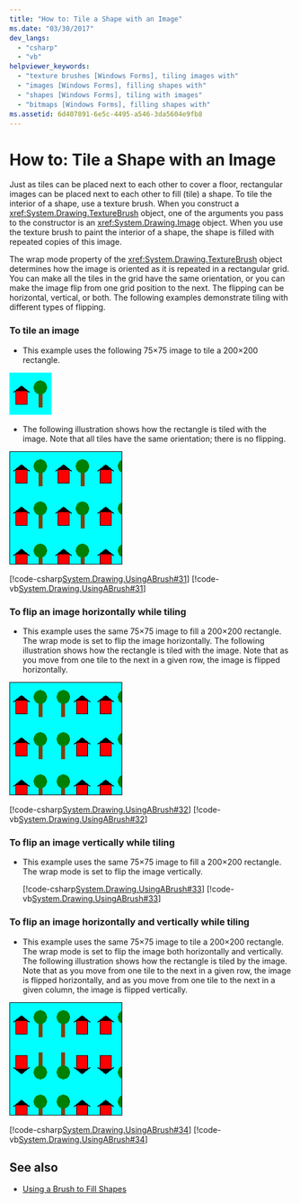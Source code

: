 ```yaml
---
title: "How to: Tile a Shape with an Image"
ms.date: "03/30/2017"
dev_langs: 
  - "csharp"
  - "vb"
helpviewer_keywords: 
  - "texture brushes [Windows Forms], tiling images with"
  - "images [Windows Forms], filling shapes with"
  - "shapes [Windows Forms], tiling with images"
  - "bitmaps [Windows Forms], filling shapes with"
ms.assetid: 6d407891-6e5c-4495-a546-3da5604e9fb8
---
```

# How to: Tile a Shape with an Image
Just as tiles can be placed next to each other to cover a floor, rectangular images can be placed next to each other to fill (tile) a shape. To tile the interior of a shape, use a texture brush. When you construct a <xref:System.Drawing.TextureBrush> object, one of the arguments you pass to the constructor is an <xref:System.Drawing.Image> object. When you use the texture brush to paint the interior of a shape, the shape is filled with repeated copies of this image.  
  
 The wrap mode property of the <xref:System.Drawing.TextureBrush> object determines how the image is oriented as it is repeated in a rectangular grid. You can make all the tiles in the grid have the same orientation, or you can make the image flip from one grid position to the next. The flipping can be horizontal, vertical, or both. The following examples demonstrate tiling with different types of flipping.  
  
### To tile an image  
  
- This example uses the following 75×75 image to tile a 200×200 rectangle.  
  
 ![The tile image that shows a red house and a tree.](./media/how-to-tile-a-shape-with-an-image/rectangle-tile-200x200.gif)  
  
- The following illustration shows how the rectangle is tiled with the image. Note that all tiles have the same orientation; there is no flipping.  
  
 ![A rectangle tiled with the image using the same orientation for all tiles.](./media/how-to-tile-a-shape-with-an-image/rectangle-tiled-image-no-flip.gif)  
  
 [!code-csharp[System.Drawing.UsingABrush#31](~/samples/snippets/csharp/VS_Snippets_Winforms/System.Drawing.UsingABrush/CS/Class1.cs#31)]
 [!code-vb[System.Drawing.UsingABrush#31](~/samples/snippets/visualbasic/VS_Snippets_Winforms/System.Drawing.UsingABrush/VB/Class1.vb#31)]  
  
### To flip an image horizontally while tiling  
  
- This example uses the same 75×75 image to fill a 200×200 rectangle. The wrap mode is set to flip the image horizontally. The following illustration shows how the rectangle is tiled with the image. Note that as you move from one tile to the next in a given row, the image is flipped horizontally.  
  
 ![A rectangle tiled with the image flipped horizontally.](./media/how-to-tile-a-shape-with-an-image/rectangle-tiled-image-horizontal-flip.gif)  
  
 [!code-csharp[System.Drawing.UsingABrush#32](~/samples/snippets/csharp/VS_Snippets_Winforms/System.Drawing.UsingABrush/CS/Class1.cs#32)]
 [!code-vb[System.Drawing.UsingABrush#32](~/samples/snippets/visualbasic/VS_Snippets_Winforms/System.Drawing.UsingABrush/VB/Class1.vb#32)]  
  
### To flip an image vertically while tiling  
  
- This example uses the same 75×75 image to fill a 200×200 rectangle. The wrap mode is set to flip the image vertically.  
  
     [!code-csharp[System.Drawing.UsingABrush#33](~/samples/snippets/csharp/VS_Snippets_Winforms/System.Drawing.UsingABrush/CS/Class1.cs#33)]
     [!code-vb[System.Drawing.UsingABrush#33](~/samples/snippets/visualbasic/VS_Snippets_Winforms/System.Drawing.UsingABrush/VB/Class1.vb#33)]  
  
### To flip an image horizontally and vertically while tiling  
  
- This example uses the same 75×75 image to tile a 200×200 rectangle. The wrap mode is set to flip the image both horizontally and vertically. The following illustration shows how the rectangle is tiled by the image. Note that as you move from one tile to the next in a given row, the image is flipped horizontally, and as you move from one tile to the next in a given column, the image is flipped vertically.  
  
 ![A rectangle tiled with the image flipped horizontally and vertically.](./media/how-to-tile-a-shape-with-an-image/rectangle-tiled-image-horizontal-vertical-flip.gif)  
  
 [!code-csharp[System.Drawing.UsingABrush#34](~/samples/snippets/csharp/VS_Snippets_Winforms/System.Drawing.UsingABrush/CS/Class1.cs#34)]
 [!code-vb[System.Drawing.UsingABrush#34](~/samples/snippets/visualbasic/VS_Snippets_Winforms/System.Drawing.UsingABrush/VB/Class1.vb#34)]  
  
## See also

- [Using a Brush to Fill Shapes](using-a-brush-to-fill-shapes.md)
